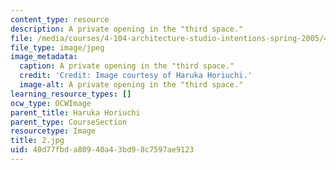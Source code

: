 ```yaml
---
content_type: resource
description: A private opening in the "third space."
file: /media/courses/4-104-architecture-studio-intentions-spring-2005/40d77fbda80940a43bd98c7597ae9123_2.jpg
file_type: image/jpeg
image_metadata:
  caption: A private opening in the "third space."
  credit: 'Credit: Image courtesy of Haruka Horiuchi.'
  image-alt: A private opening in the "third space."
learning_resource_types: []
ocw_type: OCWImage
parent_title: Haruka Horiuchi
parent_type: CourseSection
resourcetype: Image
title: 2.jpg
uid: 40d77fbd-a809-40a4-3bd9-8c7597ae9123
---
```

